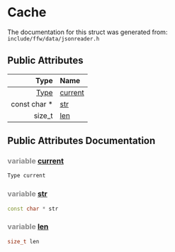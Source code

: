 Cache
===================================


The documentation for this struct was generated from: `include/ffw/data/jsonreader.h`



## Public Attributes

| Type | Name |
| -------: | :------- |
|  [Type](ffw_JsonReader.html#5dda529f) | [current](#6317a6ab) |
|  const char * | [str](#2d56bf9a) |
|  size_t | [len](#2b84a9db) |


## Public Attributes Documentation

### <span style="opacity:0.5;">variable</span> <a id="6317a6ab" href="#6317a6ab">current</a>

```cpp
Type current
```



### <span style="opacity:0.5;">variable</span> <a id="2d56bf9a" href="#2d56bf9a">str</a>

```cpp
const char * str
```



### <span style="opacity:0.5;">variable</span> <a id="2b84a9db" href="#2b84a9db">len</a>

```cpp
size_t len
```





